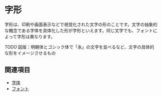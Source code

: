 # 字形

字形は、印刷や画面表示などで視覚化された文字の形のことです。文字の抽象的な概念である字体を具体化した形が字形といえます。同じ文字でも、フォントによって字形は異なります。

*TODO* 図版：明朝体とゴシック体で「永」の文字を並べるなど、文字の具体的な形をイメージさせるもの

## 関連項目

- [字体](./jitai.md)
- [フォント](./font.md)
